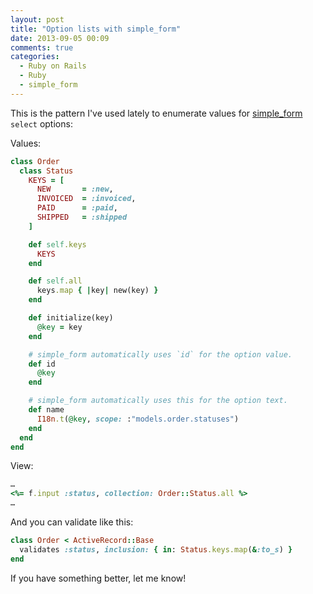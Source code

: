 ```yaml
---
layout: post
title: "Option lists with simple_form"
date: 2013-09-05 00:09
comments: true
categories:
  - Ruby on Rails
  - Ruby
  - simple_form
---
```


This is the pattern I've used lately to enumerate values for [simple_form](https://github.com/plataformatec/simple_form) `select` options:

Values:

``` ruby app/models/order/status.rb
class Order
  class Status
    KEYS = [
      NEW       = :new,
      INVOICED  = :invoiced,
      PAID      = :paid,
      SHIPPED   = :shipped
    ]

    def self.keys
      KEYS
    end

    def self.all
      keys.map { |key| new(key) }
    end

    def initialize(key)
      @key = key
    end

    # simple_form automatically uses `id` for the option value.
    def id
      @key
    end

    # simple_form automatically uses this for the option text.
    def name
      I18n.t(@key, scope: :"models.order.statuses")
    end
  end
end
```

View:

``` ruby app/views/orders/_form.html.erb
…
<%= f.input :status, collection: Order::Status.all %>
…
```

And you can validate like this:

``` ruby app/models/order.rb
class Order < ActiveRecord::Base
  validates :status, inclusion: { in: Status.keys.map(&:to_s) }
end
```

If you have something better, let me know!
